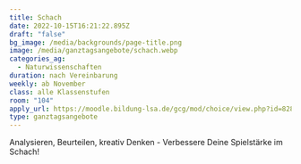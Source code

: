 ```yaml
---
title: Schach
date: 2022-10-15T16:21:22.895Z
draft: "false"
bg_image: /media/backgrounds/page-title.png
image: /media/ganztagsangebote/schach.webp
categories_ag:
  - Naturwissenschaften
duration: nach Vereinbarung
weekly: ab November
class: alle Klassenstufen
room: "104"
apply_url: https://moodle.bildung-lsa.de/gcg/mod/choice/view.php?id=828
type: ganztagsangebote
---
```

Analysieren, Beurteilen, kreativ Denken - Verbessere Deine Spielstärke im Schach!
